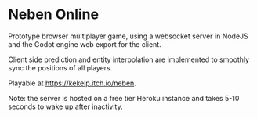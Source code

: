 # Neben Online

Prototype browser multiplayer game, using a websocket server in NodeJS and the Godot engine web export for the client.

Client side prediction and entity interpolation are implemented to smoothly sync the positions of all players.

Playable at https://kekelp.itch.io/neben.

Note: the server is hosted on a free tier Heroku instance and takes 5-10 seconds to wake up after inactivity.
